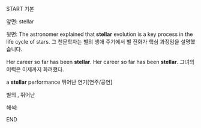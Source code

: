 START
기본

앞면:
stellar


뒷면:
The astronomer explained that **stellar** evolution is a key process in the life cycle of stars.
그 천문학자는 별의 생애 주기에서 별 진화가 핵심 과정임을 설명했습니다.

Her career so far has been **stellar**. Her career so far has been **stellar**. 
그녀의 이력은 이제까지 화려했다.

a **stellar** performance
뛰어난 연기[연주/공연]

별의 , 뛰어난

해석:
<!--ID: 1739331516306-->
END